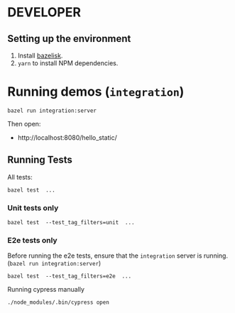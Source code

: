 # DEVELOPER

## Setting up the environment

1. Install [bazelisk](https://github.com/bazelbuild/bazelisk).
2. `yarn` to install NPM dependencies.

# Running demos (`integration`)

```
bazel run integration:server
```

Then open:

- http://localhost:8080/hello_static/

## Running Tests

All tests:

```
bazel test  ...
```

### Unit tests only

```
bazel test  --test_tag_filters=unit  ...
```

### E2e tests only

Before running the e2e tests, ensure that the `integration` server is running. (`bazel run integration:server`)

```
bazel test  --test_tag_filters=e2e  ...
```

Running cypress manually

```
./node_modules/.bin/cypress open
```
